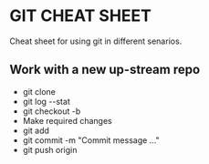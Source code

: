 GIT CHEAT SHEET
===============

Cheat sheet for using git in different senarios.


Work with a new up-stream repo
------------------------------

- git clone <git url>
- git log --stat
- git checkout -b <new-branch-name>
- Make required changes
- git add <filename>
- git commit -m "Commit message ..."
- git push origin <branch-name>


